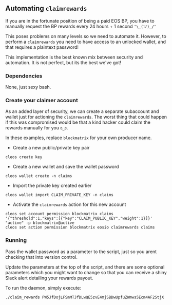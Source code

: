 ## Automating `claimrewards`

If you are in the fortunate position of being a paid EOS BP, you have to manually request the BP rewards every 24 hours + 1 second `¯\_(ツ)_/¯`

This poses problems on many levels so we need to automate it. However, to perform a `claimrewards` you need to have access to an unlocked wallet, and that requires a plaintext password!

This implementation is the best known mix between security and automation. It is not perfect, but its the best we've got!

### Dependencies

None, just sexy bash.

### Create your claimer account

As an added layer of security, we can create a separate subaccount and wallet just for actioning the `claimrewards`. The worst thing that could happen if this was compromised would be that a kind hacker could claim the rewards manually for you `ಠ‿ಠ`.

In these examples, replace `blockmatrix` for your own producer name.

- Create a new public/private key pair

```
cleos create key
```

- Create a new wallet and save the wallet password

```
cleos wallet create -n claims
```

- Import the private key created earlier

```
cleos wallet import CLAIM_PRIVATE_KEY -n claims
```

- Activate the `claimrewards` action for this new account

```
cleos set account permission blockmatrix claims '{"threshold":1,"keys":[{"key":"CLAIM_PUBLIC_KEY","weight":1}]}' "active" -p blockmatrix@active
cleos set action permission blockmatrix eosio claimrewards claims
```

### Running

Pass the wallet password as a parameter to the script, just so you arent checking that into version control.

Update the parameters at the top of the script, and there are some optional parameters which you might want to change so that you can receive a shiny Slack alert detailing your rewards payout.

To run the daemon, simply execute:

```
./claim_rewards PW5JfDojLFSmMTJfDLwQE5zvE4mjSBDwUpfuZWmws5Ecm4AF2StjX
```